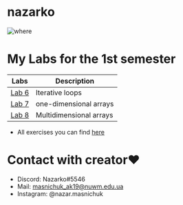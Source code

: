 # nazarko
![where](https://d2slcw3kip6qmk.cloudfront.net/marketing/techblog/how-to-plan-a-programming-competition-header@2x.png)
# My Labs for the 1st semester
|Labs|Description|
|---|---|
|[Lab 6](Lab6)|Iterative loops|
|[Lab 7](Lab7)|one-dimensional arrays|
|[Lab 8](Lab8)|Multidimensional arrays|

* All exercises you can find [here](https://github.com/Nazarko1712/project/blob/master/exercises.doc)
# Contact with creator♥
- Discord: Nazarko#5546
- Mail: masnichuk_ak19@nuwm.edu.ua
- Instagram: @nazar.masnichuk

